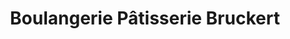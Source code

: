 ---
title: "Boulangerie Pâtisserie Bruckert"
url: /lamarche-sur-saone/boulangerie-patisserie-bruckert/
shop: boulangerie
---
